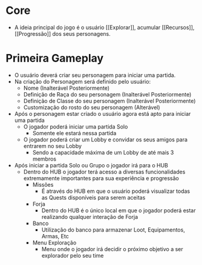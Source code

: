 # Core

- A ideia principal do jogo é o usuário [[Explorar]], acumular [[Recursos]], [[Progressão]] dos seus personagens.


# Primeira Gameplay
- O usuário deverá criar seu personagem para iniciar uma partida.
- Na criação do Personagem será definido pelo usuário:
	- Nome (Inalterável Posteriormente)
	- Definição de Raça do seu personagem (Inalterável Posteriormente)
	- Definição de Classe do seu personagem (Inalterável Posteriormente)
	- Customização do rosto do seu personagem (Alterável)
- Após o personagem estar criado o usuário agora está apto para iniciar uma partida
	- O jogador poderá iniciar uma partida Solo
		- Somente ele estará nessa partida
	- O jogador poderá criar um Lobby e convidar os seus amigos para entrarem no seu Lobby
		- Sendo a capacidade máxima de um Lobby de até mais 3 membros
- Após iniciar a partida Solo ou Grupo o jogador irá para o HUB
	- Dentro do HUB o jogador terá acesso a diversas funcionalidades extremamente importantes para sua experiência e progressão
		- Missões
			- É através do HUB em que o usuário poderá visualizar todas as Quests disponíveis para serem aceitas
		- Forja
			- Dentro do HUB é o único local em que o jogador poderá estar realizando qualquer interação de Forja
		- Banco
			- Utilização do banco para armazenar Loot, Equipamentos, Armas, Etc
		- Menu Exploração
			- Menu onde o jogador irá decidir o próximo objetivo a ser explorador pelo seu time

